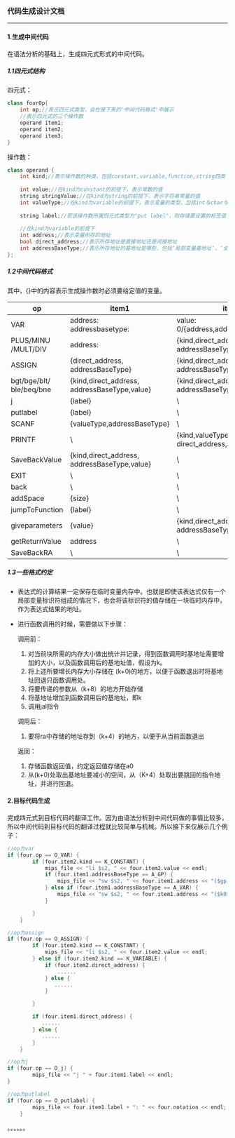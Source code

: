 ### 代码生成设计文档

-----

#### 1.生成中间代码

在语法分析的基础上，生成四元式形式的中间代码。

##### 1.1四元式结构

四元式：

```c++
class fourOp{
    int op;//表示四元式类型，会在接下来的'中间代码格式'中展示
    //表示四元式的三个操作数
    operand item1;
    operand item2;
    operand item3;
}

```

操作数：

```c++
class operand {
    int kind;//表示操作数的种类，包括constant,variable,function,string四类
    
    int value;//在kind为constant的前提下，表示常数的值
	string stringValue;//在kind为string的前提下，表示字符串常量的值
    int valueType;//在kind为variable的前提下，表示变量的类型，包括int与char与string
    
    string label;//若该操作数所属四元式类型为"put label"，则存储要设置的标签值
    
    //在kind为variable的前提下
    int address;//表示变量所存的地址
    bool direct_address;//表示所存地址是直接地址还是间接地址
    int addressBaseType;//表示所存地址的基地址是哪些，包括‘局部变量基地址’，‘全局变量基地址’，‘临时变量基地址’
};
```

##### 1.2中间代码格式

其中，{}中的内容表示生成操作数时必须要给定值的变量。

| op                            | item1                                             | item2                                                       | item3                                             |
| ----------------------------- | ------------------------------------------------- | ----------------------------------------------------------- | ------------------------------------------------- |
| VAR                           | address:<br />addressbasetype:                    | value: 0/{address,addbase,kind,dir}                         | \                                                 |
| PLUS/MINU<br />/MULT/DIV      | address:                                          | {kind,direct_address,<br />addressBaseType,value}           | {kind,direct_address,<br />addressBaseType,value} |
| ASSIGN                        | {direct_address,<br />addressBaseType}            | {kind,direct_address,<br />addressBaseType,value}           | \                                                 |
| bgt/bge/blt/<br />ble/beq/bne | {kind,direct_address,<br />addressBaseType,value} | {kind,direct_address,<br />addressBaseType,value}           | {label}                                           |
| j                             | {label}                                           | \                                                           | \                                                 |
| putlabel                      | {label}                                           | \                                                           | \                                                 |
| SCANF                         | {valueType,addressBaseType}                       | \                                                           | \                                                 |
| PRINTF                        | \                                                 | {kind,valueType,value,<br />direct_address,addressBaseType} | \                                                 |
| SaveBackValue                 | {kind,direct_address,<br />addressBaseType,value} | \                                                           | \                                                 |
| EXIT                          | \                                                 | \                                                           | \                                                 |
| back                          | \                                                 | \                                                           | \                                                 |
| addSpace                      | {size}                                            | \                                                           | \                                                 |
| jumpToFunction                | {label}                                           | \                                                           | \                                                 |
| giveparameters                | {value}                                           | {kind,direct_address,<br />addressBaseType,value}           | \                                                 |
| getReturnValue                | address                                           | \                                                           | \                                                 |
| SaveBackRA                    | \                                                 | \                                                           | \                                                 |

##### 1.3一些格式约定

+ 表达式的计算结果一定保存在临时变量内存中。也就是即使该表达式仅有一个局部变量标识符组成的情况下，也会将该标识符的值存储在一块临时内存中，作为表达式结果的地址。

+ 进行函数调用的时候，需要做以下步骤：

  调用前：

  1.  对当前块所需的内存大小做出统计并记录，得到函数调用时基地址需要增加的大小，以及函数调用后的基地址值，假设为k。
  2. 将上述所要增长内存大小存储在 (k+0)的地方，以便于函数退出时将基地址回退只函数调用处。
  3. 将要传递的参数从（k+8）的地方开始存储
  4. 将基地址增加到函数调用后的基地址，即k
  5. 调用jal指令

  调用后：

  1. 要将ra中存储的地址存到（k+4）的地方，以便于从当前函数退出

  返回：

  1. 存储函数返回值，约定返回值存储在a0
  2. 从(k+0)处取出基地址要减小的空间，从（K+4）处取出要跳回的指令地址，并进行回退。

#### 2.目标代码生成

完成四元式到目标代码的翻译工作。因为由语法分析到中间代码做的事情比较多，所以中间代码到目标代码的翻译过程就比较简单与机械。所以接下来仅展示几个例子：

```c++
//op为var
if (four.op == O_VAR) {
        if (four.item2.kind == K_CONSTANT) {
            mips_file << "li $s2, " << four.item2.value << endl;
            if (four.item1.addressBaseType == A_GP) {
                mips_file << "sw $s2, " << four.item1.address << "($gp)" << endl;
            } else if (four.item1.addressBaseType == A_VAR) {
                mips_file << "sw $s2, " << four.item1.address << "($k0)" << endl;
            }

        }
    }
```

```c++
//op为assign
if (four.op == O_ASSIGN) {
        if (four.item2.kind == K_CONSTANT) {
            mips_file << "li $s2, " << four.item2.value << endl;
        } else if (four.item2.kind == K_VARIABLE) {
            if (four.item2.direct_address) {
                ......
            } else {
               ......
            }

        }

        if (four.item1.direct_address) {
           ......
        } else {
           ......
        }
    }
```

```c++
//op为j
if (four.op == O_j) {
        mips_file << "j " + four.item1.label << endl;
}
```

```c++
//op为putlabel
if (four.op == O_putlabel) {
        mips_file << four.item1.label + ": " << four.notation << endl;
    }

```

。。。。。。

